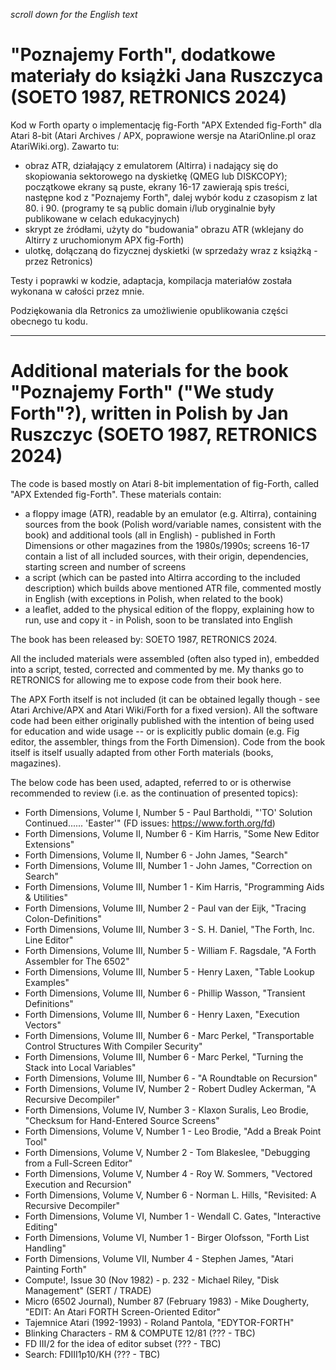 *scroll down for the English text*

"Poznajemy Forth", dodatkowe materiały do książki Jana Ruszczyca (SOETO 1987, RETRONICS 2024)
=========

Kod w Forth oparty o implementację fig-Forth "APX Extended fig-Forth" dla Atari 8-bit (Atari Archives / APX, poprawione wersje na AtariOnline.pl oraz AtariWiki.org). Zawarto tu:
- obraz ATR, działający z emulatorem (Altirra) i nadający się do skopiowania sektorowego na dyskietkę (QMEG lub DISKCOPY); początkowe ekrany są puste, ekrany 16-17 zawierają spis treści, następne kod z "Poznajemy Forth", dalej wybór kodu z czasopism z lat 80. i 90. (programy te są public domain i/lub oryginalnie były publikowane w celach edukacyjnych)
- skrypt ze źródłami, użyty do "budowania" obrazu ATR (wklejany do Altirry z uruchomionym APX fig-Forth)
- ulotkę, dołączaną do fizycznej dyskietki (w sprzedaży wraz z książką - przez Retronics)

Testy i poprawki w kodzie, adaptacja, kompilacja materiałów została wykonana w całości przez mnie.

Podziękowania dla Retronics za umożliwienie opublikowania części obecnego tu kodu.

-----------------------------------

Additional materials for the book "Poznajemy Forth" ("We study Forth"?), written in Polish by Jan Ruszczyc (SOETO 1987, RETRONICS 2024)
==

The code is based mostly on Atari 8-bit implementation of fig-Forth, called "APX Extended fig-Forth". These materials contain:
- a floppy image (ATR), readable by an emulator (e.g. Altirra), containing sources from the book (Polish word/variable names, consistent with the book) and additional tools (all in English) - published in Forth Dimensions or other magazines from the 1980s/1990s; screens 16-17 contain a list of all included sources, with their origin, dependencies, starting screen and number of screens
- a script (which can be pasted into Altirra according to the included description) which builds above mentioned ATR file, commented mostly in English (with exceptions in Polish, when related to the book)
- a leaflet, added to the physical edition of the floppy, explaining how to run, use and copy it - in Polish, soon to be translated into English 

The book has been released by:
SOETO 1987, RETRONICS 2024.

All the included materials were assembled (often also typed in), embedded into a script, tested, corrected and commented by me.  My thanks go to RETRONICS for allowing me to expose code from their book here.

The APX Forth itself is not included (it can be obtained legally though - see Atari Archive/APX and Atari Wiki/Forth for a fixed version). All the software code had been either originally published with the intention of being used for education and wide usage -- or is explicitly public domain (e.g. Fig editor, the assembler, things from the Forth Dimension). Code from the book itself is itself usually adapted from other Forth materials (books, magazines). 

The below code has been used, adapted, referred to or is otherwise recommended to review (i.e. as the continuation of presented topics):
- Forth Dimensions, Volume   I, Number 5 - Paul Bartholdi, "'TO' Solution Continued...... 'Easter'" (FD issues: https://www.forth.org/fd)
- Forth Dimensions, Volume  II, Number 6 - Kim Harris, "Some New Editor Extensions"
- Forth Dimensions, Volume  II, Number 6 - John James, "Search"
- Forth Dimensions, Volume III, Number 1 - John James, "Correction on Search" 
- Forth Dimensions, Volume III, Number 1 - Kim Harris, "Programming Aids & Utilities"
- Forth Dimensions, Volume III, Number 2 - Paul van der Eijk, "Tracing Colon-Definitions"
- Forth Dimensions, Volume III, Number 3 - S. H. Daniel, "The Forth, Inc. Line Editor"
- Forth Dimensions, Volume III, Number 5 - William F. Ragsdale, "A Forth Assembler for The 6502"
- Forth Dimensions, Volume III, Number 5 - Henry Laxen, "Table Lookup Examples"
- Forth Dimensions, Volume III, Number 6 - Phillip Wasson, "Transient Definitions"
- Forth Dimensions, Volume III, Number 6 - Henry Laxen, "Execution Vectors"
- Forth Dimensions, Volume III, Number 6 - Marc Perkel, "Transportable Control Structures With Compiler Security"
- Forth Dimensions, Volume III, Number 6 - Marc Perkel, "Turning the Stack into Local Variables"
- Forth Dimensions, Volume III, Number 6 - "A Roundtable on Recursion"
- Forth Dimensions, Volume  IV, Number 2 - Robert Dudley Ackerman, "A Recursive Decompiler"
- Forth Dimensions, Volume  IV, Number 3 - Klaxon Suralis, Leo Brodie, "Checksum for Hand-Entered Source Screens"
- Forth Dimensions, Volume   V, Number 1 - Leo Brodie, "Add a Break Point Tool"
- Forth Dimensions, Volume   V, Number 2 - Tom Blakeslee, "Debugging from a Full-Screen Editor"
- Forth Dimensions, Volume   V, Number 4 - Roy W. Sommers, "Vectored Execution and Recursion"
- Forth Dimensions, Volume   V, Number 6 - Norman L. Hills, "Revisited: A Recursive Decompiler"
- Forth Dimensions, Volume  VI, Number 1 - Wendall C. Gates, "Interactive Editing"
- Forth Dimensions, Volume  VI, Number 1 - Birger Olofsson, "Forth List Handling"
- Forth Dimensions, Volume VII, Number 4 - Stephen James, "Atari Painting Forth"
- Compute!, Issue 30 (Nov 1982) - p. 232 - Michael Riley, "Disk Management" (SERT / TRADE)
- Micro (6502 Journal), Number 87 (February 1983) - Mike Dougherty, "EDIT: An Atari FORTH Screen-Oriented Editor"
- Tajemnice Atari (1992-1993) - Roland Pantola, "EDYTOR-FORTH"
- Blinking Characters - RM & COMPUTE 12/81 (??? - TBC)
- FD III/2 for the idea of editor subset (??? - TBC)
- Search: FDIII1p10/KH (??? - TBC)

